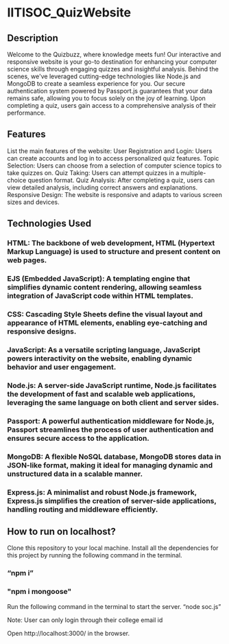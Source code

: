 # **IITISOC_QuizWebsite**

## **Description** 

Welcome to the Quizbuzz, where knowledge meets fun! Our interactive and responsive website is your go-to destination for enhancing your computer science skills through engaging quizzes and insightful analysis. Behind the scenes, we've leveraged cutting-edge technologies like Node.js and MongoDB to create a seamless experience for you. Our secure authentication system powered by Passport.js guarantees that your data remains safe, allowing you to focus solely on the joy of learning. Upon completing a quiz, users gain access to a comprehensive analysis of their performance. 

## Features

List the main features of the website:
User Registration and Login: Users can create accounts and log in to access personalized quiz features.
Topic Selection: Users can choose from a selection of computer science topics to take quizzes on.
Quiz Taking: Users can attempt quizzes in a multiple-choice question format.
Quiz Analysis: After completing a quiz, users can view detailed analysis, including correct answers and explanations.
Responsive Design: The website is responsive and adapts to various screen sizes and devices.

## Technologies Used

### HTML: The backbone of web development, HTML (Hypertext Markup Language) is used to structure and present content on web pages.

### EJS (Embedded JavaScript): A templating engine that simplifies dynamic content rendering, allowing seamless integration of JavaScript code within HTML templates.

### CSS: Cascading Style Sheets define the visual layout and appearance of HTML elements, enabling eye-catching and responsive designs.

### JavaScript: As a versatile scripting language, JavaScript powers interactivity on the website, enabling dynamic behavior and user engagement.

### Node.js: A server-side JavaScript runtime, Node.js facilitates the development of fast and scalable web applications, leveraging the same language on both client and server sides.

### Passport: A powerful authentication middleware for Node.js, Passport streamlines the process of user authentication and ensures secure access to the application.

### MongoDB: A flexible NoSQL database, MongoDB stores data in JSON-like format, making it ideal for managing dynamic and unstructured data in a scalable manner.

### Express.js: A minimalist and robust Node.js framework, Express.js simplifies the creation of server-side applications, handling routing and middleware efficiently.

## How to run on localhost?

Clone this repository to your local machine.
Install all the dependencies for this project by running the following command in the terminal.
### “npm i”
### "npm i mongoose"

Run the following command in the terminal to start the server.
“node soc.js”

Note: User can only login through their college email id 

Open http://localhost:3000/ in the browser.
